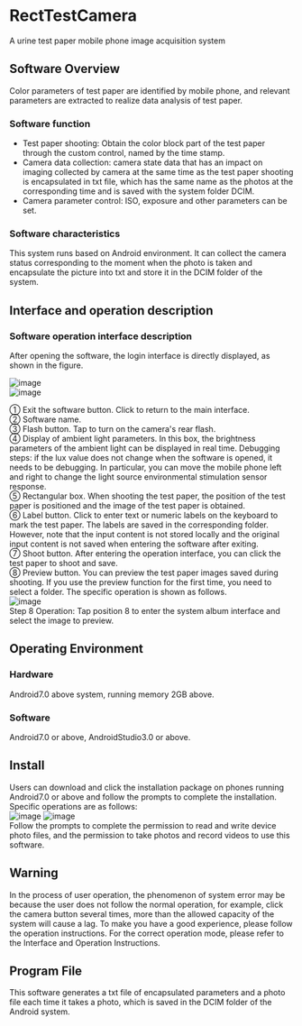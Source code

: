 # RectTestCamera
A urine test paper mobile phone image acquisition system

## Software Overview
Color parameters of test paper are identified by mobile phone, and relevant parameters are extracted to realize data analysis of test paper.

### Software function
* Test paper shooting: Obtain the color block part of the test paper through the custom control, named by the time stamp.
* Camera data collection: camera state data that has an impact on imaging collected by camera at the same time as the test paper shooting is encapsulated in txt file, which has the same name as the photos at the corresponding time and is saved with the system folder DCIM.
* Camera parameter control: ISO, exposure and other parameters can be set.

### Software characteristics
This system runs based on Android environment. It can collect the camera status corresponding to the moment when the photo is taken and encapsulate the picture into txt and store it in the DCIM folder of the system.

## Interface and operation description
### Software operation interface description
After opening the software, the login interface is directly displayed, as shown in the figure.

![image](/image/login.jpg)  
![image](/image/operation.png)

① Exit the software button. Click to return to the main interface.  
② Software name.  
③ Flash button. Tap to turn on the camera's rear flash.  
④ Display of ambient light parameters. In this box, the brightness parameters of the ambient light can be displayed in real time. Debugging steps: if the lux value does not change when the software is opened, it needs to be debugging. In particular, you can move the mobile phone left and right to change the light source environmental stimulation sensor response.  
⑤ Rectangular box. When shooting the test paper, the position of the test paper is positioned and the image of the test paper is obtained.  
⑥ Label button. Click to enter text or numeric labels on the keyboard to mark the test paper. The labels are saved in the corresponding folder. However, note that the input content is not stored locally and the original input content is not saved when entering the software after exiting.  
⑦ Shoot button. After entering the operation interface, you can click the test paper to shoot and save.  
⑧ Preview button. You can preview the test paper images saved during shooting. If you use the preview function for the first time, you need to select a folder. The specific operation is shown as follows.  
![image](/image/album.png)  
Step 8 Operation: Tap position 8 to enter the system album interface and select the image to preview.

## Operating Environment
### Hardware
Android7.0 above system, running memory 2GB above.
### Software
Android7.0 or above, AndroidStudio3.0 or above.

## Install
Users can download and click the installation package on phones running Android7.0 or above and follow the prompts to complete the installation.  
Specific operations are as follows:  
![image](/image/install_1.png)
![image](/image/install_2.png)  
Follow the prompts to complete the permission to read and write device photo files, and the permission to take photos and record videos to use this software.

## Warning
In the process of user operation, the phenomenon of system error may be because the user does not follow the normal operation, for example, click the camera button several times, more than the allowed capacity of the system will cause a lag. To make you have a good experience, please follow the operation instructions. For the correct operation mode, please refer to the Interface and Operation Instructions.

## Program File
This software generates a txt file of encapsulated parameters and a photo file each time it takes a photo, which is saved in the DCIM folder of the Android system.

